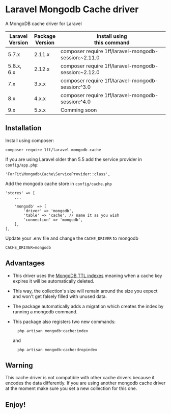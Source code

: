# Laravel Mongodb Cache driver

A MongoDB cache driver for Laravel

| **Laravel<br/>Version** | **Package<br/>Version** | **Install using<br/>this command**                   |
|-------------------------|-------------------------|------------------------------------------------------|
| 5.7.x                   | 2.11.x                  | composer require 1ff/laravel-mongodb-session:~2.11.0 |
| 5.8.x, 6.x              | 2.12.x                  | composer require 1ff/laravel-mongodb-session:~2.12.0 |
| 7.x                     | 3.x.x                   | composer require 1ff/laravel-mongodb-session:^3.0    |
| 8.x                     | 4.x.x                   | composer require 1ff/laravel-mongodb-session:^4.0    |
| 9.x                     | 5.x.x                   | Comming soon                                         |

Installation
------------

Install using composer:

    composer require 1ff/laravel-mongodb-cache

If you are using Laravel older than 5.5 add the service provider in `config/app.php`:

    'ForFit\Mongodb\Cache\ServiceProvider::class',
    
Add the mongodb cache store in `config/cache.php`

    'stores' => [
        ...

        'mongodb' => [
            'driver' => 'mongodb',
            'table' => 'cache', // name it as you wish
            'connection' => 'mongodb',
        ],
    ],
    
Update your .env file and change the `CACHE_DRIVER` to mongodb

    CACHE_DRIVER=mongodb

Advantages
----------

* This driver uses the [MongoDB TTL indexes](https://docs.mongodb.com/manual/core/index-ttl/) meaning when a cache key expires it will be automatically deleted.
* This way, the collection's size will remain around the size you expect and won't get falsely filled with unused data.
* The package automatically adds a migration which creates the index by running a mongodb command.
* This package also registers two new commands:

        php artisan mongodb:cache:index

    and

        php artisan mongodb:cache:dropindex

Warning
-------

This cache driver is not compatible with other cache drivers because it encodes the data differently.
If you are using another mongodb cache driver at the moment make sure you set a new collection for this one.

Enjoy!
------
